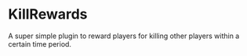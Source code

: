 # KillRewards

A super simple plugin to reward players for killing other players within a certain time period.
